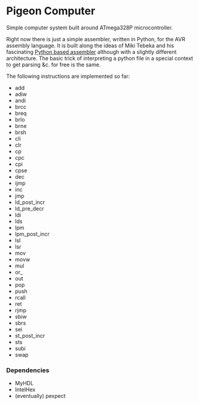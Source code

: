 Pigeon Computer
===============

Simple computer system built around ATmega328P microcontroller.

Right now there is just a simple assembler, written in Python, for the AVR
assembly language.  It is built along the ideas of Miki Tebeka  and his
fascinating [Python based assembler][1] although with a slightly
different architecture.  The basic trick of interpreting a python file
in a special context to get parsing &c. for free is the same.


The following instructions are implemented so far:

* add
* adiw
* andi
* brcc
* breq
* brlo
* brne
* brsh
* cli
* clr
* cp
* cpc
* cpi
* cpse
* dec
* ijmp
* inc
* jmp
* ld_post_incr
* ld_pre_decr
* ldi
* lds
* lpm
* lpm_post_incr
* lsl
* lsr
* mov
* movw
* mul
* or_
* out
* pop
* push
* rcall
* ret
* rjmp
* sbiw
* sbrs
* sei
* st_post_incr
* sts
* subi
* swap


### Dependencies

* MyHDL
* IntelHex
* (eventually) pexpect


[1]: http://pythonwise.blogspot.com/2012/06/python-based-assembler.html

